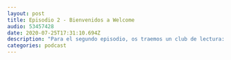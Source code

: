```yaml
---
layout: post
title: Episodio 2 - Bienvenidos a Welcome
audio: 53457428
date: 2020-07-25T17:31:10.694Z
description: "Para el segundo episodio, os traemos un club de lectura: Bienvenidos a Welcome, de Laura Fernández"
categories: podcast
---
```

